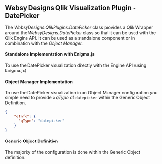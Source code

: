 ## Websy Designs Qlik Visualization Plugin - DatePicker
The *WebsyDesigns.QlikPlugins.DatePicker* class provides a Qlik Wrapper around the *WebsyDesigns.DatePicker* class so that it can be used with the Qlik Engine API. It can be used as a standalone component or in combination with the *Object Manager*.

#### Standalone Implementation with Enigma.js
To use the DatePicker visualization directly with the Engine API (using Enigma.js)

#### Object Manager Implementation
To use the DatePicker visualization in an Object Manager configuration you simple need to provide a *qType* of `datepicker` within the Generic Object Definition.
``` JSON
{
    "qInfo": {
      "qType": "datepicker"
    } 
}
```

#### Generic Object Definition
The majority of the configuration is done within the Generic Object definition. 